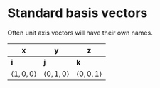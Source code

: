 # Standard basis vectors
Often unit axis vectors will have their own names.

| x                     | y                     | z                     |
| --------------------- | --------------------- | --------------------- |
| **i**                 | **j**                 | **k**                 |
| $\langle1,0,0\rangle$ | $\langle0,1,0\rangle$ | $\langle0,0,1\rangle$ |
